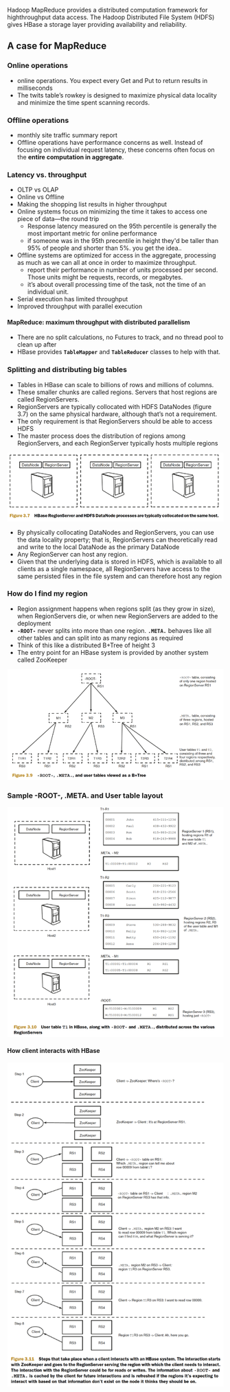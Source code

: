 
Hadoop MapReduce provides a distributed computation framework for highthroughput data access. The Hadoop Distributed File System (HDFS) gives HBase a storage layer providing availability and reliability.

## A case for MapReduce

### Online operations 

* online operations. You expect every Get and Put to return results in milliseconds 
* The twits table’s rowkey is designed to maximize physical data locality and minimize the time spent scanning records.

### Offline operations

* monthly site traffic summary report
* Offline operations have performance concerns as well. Instead of focusing on individual request latency, these concerns often focus on the **entire computation in aggregate**.

### Latency vs. throughput

* OLTP vs OLAP
* Online vs Offline
* Making the shopping list results in higher throughput
* Online systems focus on minimizing the time it takes to access one piece of data—the round trip
    * Response latency measured on the 95th percentile is generally the most important metric for online performance
    * if someone was in the 95th precentile in height they'd be taller than 95% of people and shorter than 5%. you get the idea..
* Offline systems are optimized for access in the aggregate, processing as much as we can all at once in order to maximize throughput.
    * report their performance in number of units processed per second. Those units might be requests, records, or megabytes. 
    * it’s about overall processing time of the task, not the time of an
      individual unit. 
* Serial execution has limited throughput
* Improved throughput with parallel execution


#### MapReduce: maximum throughput with distributed parallelism

* There are no split calculations, no Futures to track, and no thread pool to clean up after
* HBase provides **`TableMapper`** and **`TableReducer`** classes to help with that.



### Splitting and distributing big tables

* Tables in HBase can scale to billions of rows and millions of columns.
* These smaller chunks are called regions. Servers that host regions are called RegionServers.
* RegionServers are typically collocated with HDFS DataNodes (figure 3.7) on the same physical hardware, although that’s not a requirement. 
* The only requirement is that RegionServers should be able to access HDFS
* The master process does the distribution of regions among RegionServers, and each RegionServer typically hosts multiple regions

![](.05_hbase_distributed_images/regionserver_datanode_collocate.png)

* By physically collocating DataNodes and RegionServers, you can use the data locality property; that is, RegionServers can theoretically read and write to the local DataNode as the primary DataNode
* Any RegionServer can host any region.
* Given that the underlying data is stored in HDFS, which is available to all clients as a single namespace, all RegionServers have access to the same persisted files in the file system and can therefore host any region


### How do I find my region

* Region assignment happens when regions split (as they grow in size), when RegionServers die, or when new RegionServers are added to the deployment
* **`-ROOT-`** never splits into more than one region. **`.META.`** behaves like all other tables and can split into as many regions as required
* Think of this like a distributed B+Tree of height 3
* The entry point for an HBase system is provided by another system called ZooKeeper

![](.05_hbase_distributed_images/root_meta_usertable.png)


### Sample -ROOT-, .META. and User table layout

![](.05_hbase_distributed_images/sample_root_meta_usert.png)


#### How client interacts with HBase

![](.05_hbase_distributed_images/client_interacts.png)